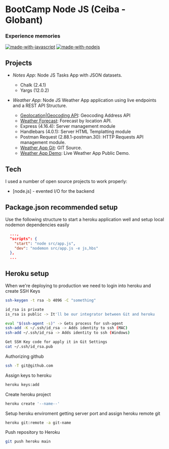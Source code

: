 # BootCamp Node JS (Ceiba - Globant)
### Experience memories

[![made-with-javascript](https://img.shields.io/badge/Made%20with-JavaScript-1f425f.svg)](https://www.javascript.com)
[![made-with-nodejs](https://img.shields.io/badge/Made_with-Node_JS-green.svg)](https://github.com/duquejo01/BootCamp-Node-JS)

## Projects

- *Notes App*: Node JS Tasks App with JSON datasets.
  - Chalk (2.4.1)
  - Yargs (12.0.2)

- *Weather App*: Node JS Weather App application using live endpoints and a REST API Structure.
  - [Geolocation|Geocoding API](https://www.mapbox.com/): Geocoding Address API
  - [Weather Forecast](https://weatherstack.com/): Forecast by location API.
  - Express (4.16.4): Server management module
  - Handlebars (4.0.1): Server HTML Templatting module
  - Postman Request (2.88.1-postman.30): HTTP Requests API management module.
  - [Weather App Git](https://github.com/duquejo01/Weather-App-Node): GIT Source.
  - [Weather App Demo](https://duque-weather-application.herokuapp.com/): Live Weather App Public Demo.

## Tech

I used a number of open source projects to work properly:

- [node.js] - evented I/O for the backend

## Package.json recommended setup

Use the following structure to start a heroku application well and setup local nodemon dependencies easily
```json
  ...,
  "scripts": {
    "start": "node src/app.js",
    "dev": "nodemon src/app.js -e js,hbs"
  },
  ...
```
## Heroku setup

When we're deploying to production we need to login into heroku and
create SSH Keys

```sh
ssh-keygen -t rsa -b 4096 -C "something"
```

```sh
id_rsa is private
is_rsa is public -> It'll be our integrator between Git and heroku
```

```sh
eval "$(ssh-agent -s)" -> Gets process for ssh-agent
ssh-add -K ~/.ssh/id_rsa -> Adds identity to ssh (MAC)
ssh-add ~/.ssh/id_rsa -> Adds identity to ssh (Windows)
```

```sh
Get SSH Key code for apply it in Git Settings
cat ~/.ssh/id_rsa.pub 
```

Authorizing github
```sh
ssh -T git@github.com
```

Assign keys to heroku
```sh
heroku keys:add
```

Create heroku project
```sh
heroku create '--name--'
```

Setup heroku enviroment getting server port and assign heroku remote git
```sh
heroku git:remote -a git-name
``` 

Push repository to Heroku
```sh
git push heroku main
```